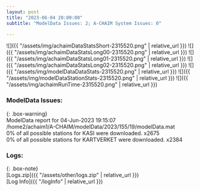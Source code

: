 ```yaml
---
layout: post
title: "2023-06-04 20:00:00"
subtitle: "ModelData Issues: 2; A-CHAIM System Issues: 0"

---
```


![]({{ "/assets/img/achaimDataStatsShort-2315520.png" | relative_url }})
![]({{ "/assets/img/achaimDataStatsLong00-2315520.png" | relative_url }})
![]({{ "/assets/img/achaimDataStatsLong01-2315520.png" | relative_url }})
![]({{ "/assets/img/achaimDataStatsLong02-2315520.png" | relative_url }})
![]({{ "/assets/img/modelDataDataStats-2315520.png" | relative_url }})
![]({{ "/assets/img/modelDataStationStats-2315520.png" | relative_url }})
![]({{ "/assets/img/achaimRunTime-2315520.png" | relative_url }})


### ModelData Issues:  
  
{: .box-warning}  
 ModelData report for 04-Jun-2023 19:15:07   
 /home2/achaim1/A-CHAIM/modelData/2023/155/19/modelData.mat   
 0% of all possible stations for KASI were downloaded. x2675   
 0% of all possible stations for KARTVERKET were downloaded. x2384   
  


### Logs:  
  
{: .box-note}  
[Logs.zip]({{ "/assets/other/logs.zip" | relative_url }})  
[Log Info]({{ "/logInfo" | relative_url }})  
